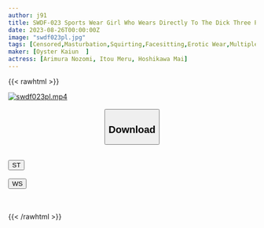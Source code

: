 ```yaml
---
author: j91
title: SWDF-023 Sports Wear Girl Who Wears Directly To The Dick Three People Who Can’t Stand It When It Comes To Muratsu Three-way Lust Exercise!
date: 2023-08-26T00:00:00Z
image: "swdf023pl.jpg"
tags: [Censored,Masturbation,Squirting,Facesitting,Erotic Wear,Multiple Story,Sport	 ]
maker: [Oyster Kaiun  ]
actress: [Arimura Nozomi, Itou Meru, Hoshikawa Mai]
---
```



{{< rawhtml >}}

<div class="video" data-videoid="ZVV09ve6Rdi7O4">
    <a href="javascript:;">
        <img src="https://my.j91.asia/posts/swdf023pl/swdf023pl.jpg" width="WIDTH" height="HEIGHT" alt="swdf023pl.mp4" loading="lazy">
    </a>
</div>

<script type="text/javascript" src="https://j91.asia/asset/on-demand-st.js"></script>

<br>
  <link rel="stylesheet" href="https://j91.asia/asset/bs5.css">
  
  <center>
  <button class="btn btn-primary" type="button" data-bs-toggle="collapse" data-bs-target=".multi-collapse" aria-expanded="false" aria-controls="multiCollapseExample1 multiCollapseExample2"><h2>Download</h2></button></center>
</p>
<div class="row">
  <div class="col">
    <div class="collapse multi-collapse" id="multiCollapseExample1">
      <div class="card card-body">
	      	      <br>
<div class="buttons">  
<a href="https://streamtape.to/v/ZVV09ve6Rdi7O4"><button class="btn-hover color-3"><i class="fa fa-download"></i> ST</button></a></div>
    </div>
  </div>
</div>
  <div class="col">
    <div class="collapse multi-collapse" id="multiCollapseExample2">
      <div class="card card-body">
	      <br>
<div class="buttons">
    <a href="https://wolfstream.tv/mcvtypt2f1ub"><button class="btn-hover color-9"><i class="fa fa-download"></i> WS</button></a></div>
<br><br>
      </div>
    </div>
  </div>
</div>

{{< /rawhtml >}}
